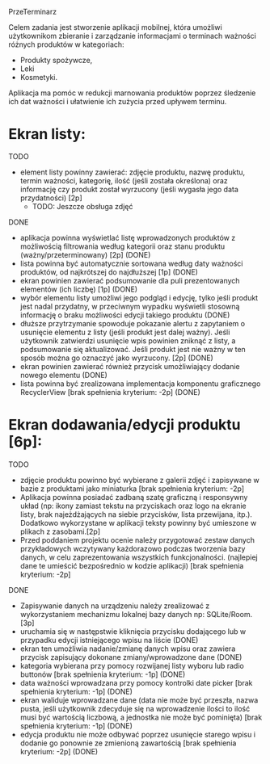 PrzeTerminarz

Celem zadania jest stworzenie aplikacji mobilnej, która umożliwi użytkownikom zbieranie i 
zarządzanie informacjami o terminach ważności różnych produktów w kategoriach: 
- Produkty spożywcze, 
- Leki
- Kosmetyki. 

Aplikacja ma pomóc w redukcji marnowania produktów poprzez śledzenie ich dat ważności i ułatwienie ich zużycia przed upływem terminu.

# Ekran listy:

TODO
- element listy powinny zawierać: zdjęcie produktu, nazwę produktu, termin ważności, kategorię, ilość (jeśli została określona) oraz informację czy produkt został wyrzucony (jeśli wygasła jego data przydatności) [2p]
  - TODO: Jeszcze obsługa zdjęć


DONE
- aplikacja powinna wyświetlać listę wprowadzonych produktów z możliwością filtrowania według kategorii oraz stanu produktu (ważny/przeterminowany) [2p] (DONE)
- lista powinna być automatycznie sortowana według daty ważności produktów, od najkrótszej do najdłuższej [1p] (DONE)
- ekran powinien zawierać podsumowanie dla puli prezentowanych elementów (ich liczbę) [1p] (DONE)
- wybór elementu listy umożliwi jego podgląd i edycję, tylko jeśli produkt jest nadal przydatny, w przeciwnym wypadku wyświetli stosowną informację o braku możliwości edycji takiego produktu  (DONE)
- dłuższe przytrzymanie spowoduje pokazanie alertu z zapytaniem o usunięcie elementu z listy (jeśli produkt jest dalej ważny). Jeśli użytkownik zatwierdzi usunięcie wpis powinien zniknąć z listy, a podsumowanie się aktualizować. Jeśli produkt jest nie ważny w ten sposób można go oznaczyć jako wyrzucony. [2p] (DONE)
- ekran powinien zawierać również przycisk umożliwiający dodanie nowego elementu (DONE)
- lista powinna być zrealizowana implementacja komponentu graficznego RecyclerView [brak spełnienia kryterium: -2p] (DONE)


# Ekran dodawania/edycji produktu [6p]:

TODO
- zdjęcie produktu powinno być wybierane z galerii zdjęć i zapisywane w bazie z produktami jako miniaturka [brak spełnienia kryterium: -2p]
- Aplikacja powinna posiadać zadbaną szatę graficzną i responsywny układ (np: ikony zamiast tekstu na przyciskach oraz logo na ekranie listy, brak najeżdżających na siebie przycisków, lista przewijana, itp.). Dodatkowo wykorzystane w aplikacji teksty powinny być umieszone w plikach z zasobami.[2p]
 -  Przed poddaniem projektu ocenie należy przygotować zestaw danych przykładowych wczytywany każdorazowo podczas tworzenia bazy danych, w celu zaprezentowania wszystkich funkcjonalności. (najlepiej dane te umieścić bezpośrednio w kodzie aplikacji) [brak spełnienia kryterium: -2p]


DONE
- Zapisywanie danych na urządzeniu należy zrealizować z wykorzystaniem mechanizmu lokalnej bazy danych np: SQLite/Room. [3p]
- uruchamia się w następstwie kliknięcia przycisku dodającego lub w przypadku edycji istniejącego wpisu na liście (DONE)
- ekran ten umożliwia nadanie/zmianę danych wpisu oraz zawiera  przycisk zapisujący dokonane zmiany/wprowadzone dane  (DONE)
- kategoria wybierana przy pomocy rozwijanej listy wyboru lub radio buttonów [brak spełnienia kryterium: -1p] (DONE)
- data ważności wprowadzana przy pomocy kontrolki date picker [brak spełnienia kryterium: -1p] (DONE)
- ekran waliduje wprowadzane dane (data nie może być przeszła, nazwa pusta, jeśli użytkownik zdecyduje się na wprowadzenie ilości to ilość musi być wartością liczbową, a jednostka nie może być pominięta) [brak spełnienia kryterium: -1p] (DONE)
- edycja produktu nie może odbywać poprzez usunięcie starego wpisu i dodanie go ponownie ze zmienioną zawartością [brak spełnienia kryterium: -2p] (DONE)

